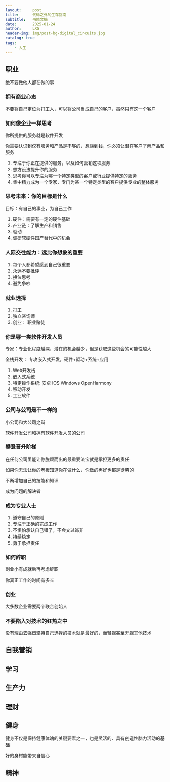```yaml
---
layout:     post
title:      代码之外的生存指南
subtitle:   书籍文摘
date:       2025-01-24
author:     LXG
header-img: img/post-bg-digital_circuits.jpg
catalog: true
tags:
    - 人生
---
```


## 职业

绝不要做他人都在做的事

### 拥有商业心态

不要将自己定位为打工人，可以将公司当成自己的客户，虽然只有这一个客户

### 如何像企业一样思考

你所提供的服务就是软件开发

你需要认识到仅有服务和产品是不够的，想赚到钱，你必须让潜在客户了解产品和服务

1. 专注于你正在提供的服务，以及如何营销这项服务
2. 想方设法提升你的服务
3. 思考你可以专注为哪一个特定类型的客户或行业提供特定的服务
4. 集中精力成为一个专家，专门为某一个特定类型的客户提供专业的整体服务

### 思考未来：你的目标是什么

目标：有自己的事业，为自己工作

1. 硬件：需要有一定的硬件基础
2. 产业链：了解生产和销售
3. 驱动
4. 调研软硬件国产替代中的机会

### 人际交往能力：远比你想象的重要

1. 每个人都希望感到自己很重要
2. 永远不要批评
3. 换位思考
4. 避免争吵

### 就业选择

1. 打工
2. 独立咨询师
3. 创业： 职业赌徒

### 你是哪一类软件开发人员

专家：专业化程度越深，潜在的机会越少，但是获取这些机会的可能性越大

全栈开发： 专攻嵌入式开发，硬件+驱动+系统+应用

1. Web开发栈
2. 嵌入式系统
3. 特定操作系统: 安卓 IOS Windows OpenHarmony
4. 移动开发
5. 工业软件

### 公司与公司是不一样的

小公司和大公司之辩

软件开发公司和拥有软件开发人员的公司

### 攀登晋升阶梯

在任何公司里能让你脱颖而出的最重要法宝就是承担更多的责任

如果你无法让你的老板知道你在做什么，你做的再好也都是徒劳的

不断增加自己的技能和知识

成为问题的解决者

### 成为专业人士

1. 遵守自己的原则
2. 专注于正确的完成工作
3. 不惧怕承认自己错了，不会文过饰非
4. 持续稳定
5. 勇于承担责任

### 如何辞职

副业小有成就后再考虑辞职

你真正工作的时间有多长

### 创业

大多数企业需要两个联合创始人

### 不要陷入对技术的狂热之中

没有理由去强烈坚持自己选择的技术就是最好的，而轻视甚至无视其他技术

## 自我营销

## 学习

## 生产力

## 理财

## 健身

健身不仅是保持健康体魄的关键要素之一，也是灵活的、具有创造性脑力活动的基础

好的身材能带来自信心

## 精神

























































































































